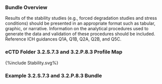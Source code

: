 ### Bundle Overview
<p>Results of the stability studies (e.g., forced degradation studies and stress conditions) should be 
presented in an appropriate format such as tabular, graphic, or narrative. Information on the 
analytical procedures used to generate the data and validation of these procedures should be 
included. 
Reference ICH guidances Q1A, Q1B, Q2A, Q2B, and Q5C.</p>

### eCTD Folder 3.2.S.7.3 and 3.2.P.8.3 Profile Map


<div>{%include Stability.svg%}</div>

### Example 3.2.S.7.3 and 3.2.P.8.3  Bundle